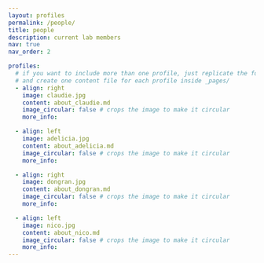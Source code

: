 ```yaml
---
layout: profiles
permalink: /people/
title: people
description: current lab members
nav: true
nav_order: 2

profiles:
  # if you want to include more than one profile, just replicate the following block
  # and create one content file for each profile inside _pages/
  - align: right
    image: claudie.jpg
    content: about_claudie.md
    image_circular: false # crops the image to make it circular
    more_info: 

  - align: left
    image: adelicia.jpg
    content: about_adelicia.md
    image_circular: false # crops the image to make it circular
    more_info: 

  - align: right
    image: dongran.jpg
    content: about_dongran.md
    image_circular: false # crops the image to make it circular
    more_info: 

  - align: left
    image: nico.jpg
    content: about_nico.md
    image_circular: false # crops the image to make it circular
    more_info: 
---
```

